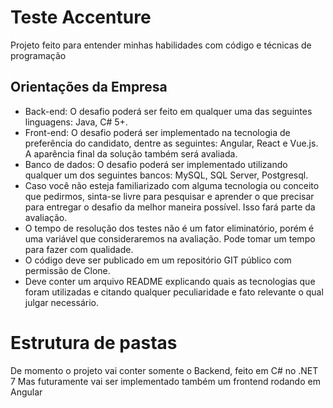 # Teste Accenture
Projeto feito para entender minhas habilidades com código e técnicas de programação

## Orientações da Empresa

* Back-end: O desafio poderá ser feito em qualquer uma das seguintes linguagens: Java, C# 5+.
* Front-end: O desafio poderá ser implementado na tecnologia de preferência do candidato, dentre as seguintes: Angular, React e Vue.js. A aparência final da solução também será avaliada.
* Banco de dados: O desafio poderá ser implementado utilizando qualquer um dos seguintes bancos:  MySQL, SQL Server, Postgresql.
* Caso você não esteja familiarizado com alguma tecnologia ou conceito que pedirmos, sinta-se livre para pesquisar e aprender o que precisar para entregar o desafio da melhor maneira possível. Isso fará parte da avaliação.
* O tempo de resolução dos testes não é um fator eliminatório, porém é uma variável que consideraremos na avaliação. Pode tomar um tempo para fazer com qualidade.
* O código deve ser publicado em um repositório GIT público com permissão de Clone.
* Deve conter um arquivo README explicando quais as tecnologias que foram utilizadas e citando qualquer peculiaridade e fato relevante o qual julgar necessário.

# Estrutura de pastas

De momento o projeto vai conter somente o Backend, feito em C# no .NET 7 
Mas futuramente vai ser implementado também um frontend rodando em Angular